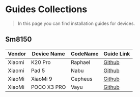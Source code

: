 # Guides Collections
> In this page you can find installation guides for devices.

## Sm8150
| Vendor  | Device Name | CodeName | Guide Link                                                             |
|---------|-------------|----------|------------------------------------------------------------------------|
| Xiaomi  | K20 Pro     | Raphael  | [Github](https://github.com/graphiks/woa-raphael)                      |
| Xiaomi  | Pad 5       | Nabu     | [Github](https://github.com/erdilS/Port-Windows-11-Xiaomi-Pad-5)       |
| XiaoMi  | XiaoMi 9    | Cepheus  | [Github](https://github.com/woacepheus/Port-Windows-11-Xiaomi-Mi-9)    |
| XiaoMi  | POCO X3 PRO | Vayu     | [Github](https://github.com/woa-vayu/Port-Windows-11-POCO-X3-PRO)    |
